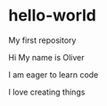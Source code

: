 # hello-world
My first repository

Hi My name is Oliver

I am eager to learn code

I love creating things
